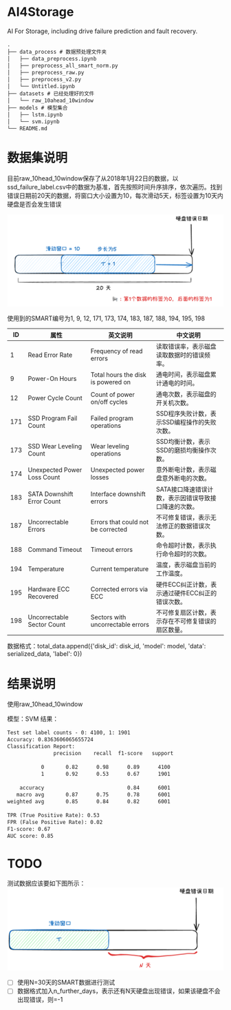 # AI4Storage
AI For Storage, including drive failure prediction and fault recovery.

```
.
├── data_process # 数据预处理文件夹
│   ├── data_preprocess.ipynb
│   ├── preprocess_all_smart_norm.py
│   ├── preprocess_raw.py
│   ├── preprocess_v2.py
│   └── Untitled.ipynb
├── datasets # 已经处理好的文件
│   └── raw_10ahead_10window
├── models # 模型集合
│   ├── lstm.ipynb
│   └── svm.ipynb
└── README.md
```
# 数据集说明
目前raw_10head_10window保存了从2018年1月22日的数据，以ssd_failure_label.csv中的数据为基准，首先按照时间升序排序，依次遍历。找到错误日期前20天的数据，将窗口大小设置为10，每次滑动5天，标签设置为10天内硬盘是否会发生错误

![数据集说明](imgs/image.png "数据集说明")

使用到的SMART编号为1, 9, 12, 171, 173, 174, 183, 187, 188, 194, 195, 198

| ID   | 属性                        | 英文说明                           | 中文说明                                   |
|------|-----------------------------|-------------------------------------|------------------------------------------|
| 1    | Read Error Rate             | Frequency of read errors           | 读取错误率，表示磁盘读取数据时的错误频率。 |
| 9    | Power-On Hours              | Total hours the disk is powered on | 通电时间，表示磁盘累计通电的时间。         |
| 12   | Power Cycle Count           | Count of power on/off cycles       | 通电次数，表示磁盘的开关机次数。           |
| 171  | SSD Program Fail Count      | Failed program operations          | SSD程序失败计数，表示SSD编程操作的失败次数。|
| 173  | SSD Wear Leveling Count     | Wear leveling operations           | SSD均衡计数，表示SSD的磨损均衡操作次数。   |
| 174  | Unexpected Power Loss Count | Unexpected power losses            | 意外断电计数，表示磁盘意外断电的次数。     |
| 183  | SATA Downshift Error Count  | Interface downshift errors         | SATA接口降速错误计数，表示因错误导致接口降速的次数。 |
| 187  | Uncorrectable Errors        | Errors that could not be corrected | 不可修复错误，表示无法修正的数据错误次数。 |
| 188  | Command Timeout             | Timeout errors                     | 命令超时计数，表示执行命令超时的次数。     |
| 194  | Temperature                 | Current temperature                | 温度，表示磁盘当前的工作温度。             |
| 195  | Hardware ECC Recovered      | Corrected errors via ECC           | 硬件ECC纠正计数，表示通过硬件ECC纠正的错误次数。 |
| 198  | Uncorrectable Sector Count  | Sectors with uncorrectable errors  | 不可修复扇区计数，表示存在不可修复错误的扇区数量。 |

数据格式：total_data.append({'disk_id': disk_id, 'model': model, 'data': serialized_data, 'label': 0})


# 结果说明

使用raw_10head_10window

模型：SVM
结果：
```
Test set label counts - 0: 4100, 1: 1901
Accuracy: 0.8363606065655724
Classification Report:
               precision    recall  f1-score   support

           0       0.82      0.98      0.89      4100
           1       0.92      0.53      0.67      1901

    accuracy                           0.84      6001
   macro avg       0.87      0.75      0.78      6001
weighted avg       0.85      0.84      0.82      6001

TPR (True Positive Rate): 0.53
FPR (False Positive Rate): 0.02
F1-score: 0.67
AUC score: 0.85
```

TODO
===

测试数据应该要如下图所示：
![测试](./imgs/test_data.png)

- [ ] 使用N=30天的SMART数据进行测试
- [ ] 数据格式加入n_further_days，表示还有N天硬盘出现错误，如果该硬盘不会出现错误，则=-1
